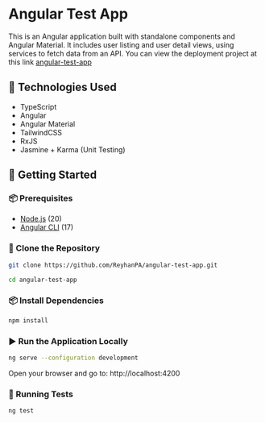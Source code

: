 # Angular Test App

This is an Angular application built with standalone components and Angular Material. It includes user listing and user detail views, using services to fetch data from an API. You can view the deployment project at this link [angular-test-app](https://angular-test-app-eight.vercel.app/)

## 🧰 Technologies Used

- TypeScript
- Angular
- Angular Material
- TailwindCSS
- RxJS
- Jasmine + Karma (Unit Testing)

## 🚀 Getting Started

### 📦 Prerequisites

- [Node.js](https://nodejs.org/) (20)
- [Angular CLI](https://angular.io/cli) (17)

### 📁 Clone the Repository
````bash
git clone https://github.com/ReyhanPA/angular-test-app.git
````
````bash
cd angular-test-app
````

### 📦 Install Dependencies
````bash
npm install
````
### ▶️ Run the Application Locally
````bash
ng serve --configuration development
````
Open your browser and go to: http://localhost:4200

### 🧪 Running Tests
````bash
ng test
````